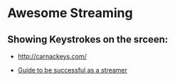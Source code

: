 # Awesome Streaming



## Showing Keystrokes on the srceen:
- http://carnackeys.com/


- [Guide to be successful as a streamer](https://www.reddit.com/r/Twitch/comments/4eyva6/a_guide_to_streaming_and_finding_success_on_twitch/)
